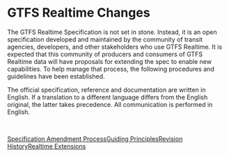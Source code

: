 # GTFS Realtime Changes

The GTFS Realtime Specification is not set in stone. Instead, it is an open specification developed and maintained by the community of transit agencies, developers, and other stakeholders who use GTFS Realtime. It is expected that this community of producers and consumers of GTFS Realtime data will have proposals for extending the spec to enable new capabilities. To help manage that process, the following procedures and guidelines have been established.

The official specification, reference and documentation are written in English. If a translation to a different language differs from the English original, the latter takes precedence. All communication is performed in English.

<br><div class="landing-page">
    <a class="button" href="../process">Specification Amendment Process</a><a class="button" href="../guiding-principles">Guiding Principles</a><a class="button" href="../revision-history">Revision History</a><a class="button" href="../extensions">Realtime Extensions</a>
</div>
